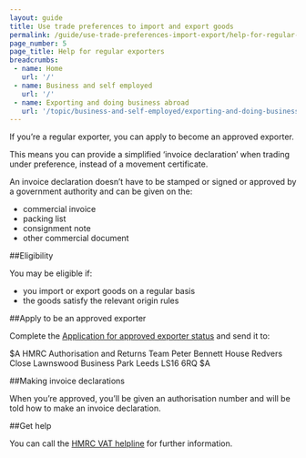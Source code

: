 ```yaml
---
layout: guide
title: Use trade preferences to import and export goods
permalink: /guide/use-trade-preferences-import-export/help-for-regular-exporters.html
page_number: 5
page_title: Help for regular exporters
breadcrumbs:
 - name: Home
   url: '/'
 - name: Business and self employed
   url: '/'
 - name: Exporting and doing business abroad
   url: '/topic/business-and-self-employed/exporting-and-doing-business-abroad.html'   
---
```


If you’re a regular exporter, you can apply to become an approved exporter. 

This means you can provide a simplified ‘invoice declaration’ when trading under preference, instead of a movement certificate. 

An invoice declaration doesn’t have to be stamped or signed or approved by a government authority and can be given on the:

- commercial invoice
- packing list
- consignment note
- other commercial document

##Eligibility

You may be eligible if:

- you import or export goods on a regular basis
- the goods satisfy the relevant origin rules

##Apply to be an approved exporter

Complete the [Application for approved exporter status](https://public-online.hmrc.gov.uk/lc/content/xfaforms/profiles/forms.html?contentRoot=repository:///Applications/Customs/1.0/C1454&template=C1454.xdp) and send it to: 

$A
HMRC Authorisation and Returns Team 
Peter Bennett House 
Redvers Close 
Lawnswood Business Park 
Leeds 
LS16 6RQ 
$A

##Making invoice declarations

When you’re approved, you’ll be given an authorisation number and will be told how to make an invoice declaration. 

##Get help

You can call the [HMRC VAT helpline](/government/organisations/hm-revenue-customs/contact/vat-enquiries) for further information.



